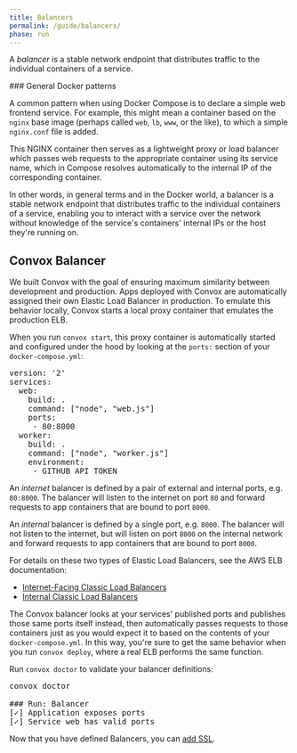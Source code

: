 ```yaml
---
title: Balancers
permalink: /guide/balancers/
phase: run
---
```


A _balancer_ is a stable network endpoint that distributes traffic to the individual containers of a service.

<div class="block-callout block-show-callout type-info" markdown="1">
### General Docker patterns

A common pattern when using Docker Compose is to declare a simple web frontend service. For example, this might mean a container based on the `nginx` base image (perhaps called `web`, `lb`, `www`, or the like), to which a simple `nginx.conf` file is added.

This NGINX container then serves as a lightweight proxy or load balancer which passes web requests to the appropriate container using its service name, which in Compose resolves automatically to the internal IP of the corresponding container.

In other words, in general terms and in the Docker world, a balancer is a stable network endpoint that distributes traffic to the individual containers of a service, enabling you to interact with a service over the network without knowledge of the service's containers' internal IPs or the host they're running on.
</div>


## Convox Balancer

We built Convox with the goal of ensuring maximum similarity between development and production. Apps deployed with Convox are automatically assigned their own Elastic Load Balancer in production. To emulate this behavior locally, Convox starts a local proxy container that emulates the production ELB.

When you run `convox start`, this proxy container is automatically started and configured under the hood by looking at the `ports:` section of your `docker-compose.yml`:

<pre class="file yaml" title="docker-compose.yml">
<span class="diff-u">version: '2'</span>
<span class="diff-u">services:</span>
<span class="diff-u">  web:</span>
<span class="diff-u">    build: .</span>
<span class="diff-u">    command: ["node", "web.js"]</span>
<span class="diff-a">    ports:</span>
<span class="diff-a">     - 80:8000</span>
<span class="diff-u">  worker:</span>
<span class="diff-u">    build: .</span>
<span class="diff-u">    command: ["node", "worker.js"]</span>
<span class="diff-u">    environment:</span>
<span class="diff-u">     - GITHUB_API_TOKEN</span>
</pre>

An _internet_ balancer is defined by a pair of external and internal ports, e.g. `80:8000`. The balancer will listen to the internet on port `80` and forward requests to app containers that are bound to port `8000`.

An _internal_ balancer is defined by a single port, e.g. `8000`. The balancer will not listen to the internet, but will listen on port `8000` on the internal network and forward requests to app containers that are bound to port `8000`.

<div class="block-callout block-show-callout type-info" markdown="1">
For details on these two types of Elastic Load Balancers, see the AWS ELB documentation:

* [Internet-Facing Classic Load Balancers](http://docs.aws.amazon.com/elasticloadbalancing/latest/classic/elb-internet-facing-load-balancers.html)
* [Internal Classic Load Balancers](http://docs.aws.amazon.com/elasticloadbalancing/latest/classic/elb-internal-load-balancers.html)
</div>

The Convox balancer looks at your services' published ports and publishes those same ports itself instead, then automatically passes requests to those containers just as you would expect it to based on the contents of your `docker-compose.yml`. In this way, you're sure to get the same behavior when you run `convox deploy`, where a real ELB performs the same function.

Run `convox doctor` to validate your balancer definitions:

<pre class="terminal">
<span class="command">convox doctor</span>

### Run: Balancer
[<span class="pass">✓</span>] Application exposes ports
[<span class="pass">✓</span>] Service <span class="service">web</span> has valid ports
</pre>

Now that you have defined Balancers, you can [add SSL](/guide/ssl/).

